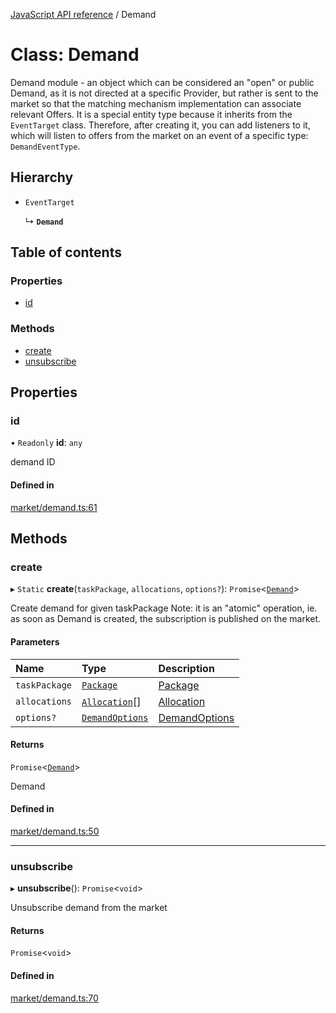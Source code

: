 [JavaScript API reference](../README) / Demand

# Class: Demand

Demand module - an object which can be considered an "open" or public Demand, as it is not directed at a specific Provider, but rather is sent to the market so that the matching mechanism implementation can associate relevant Offers.
It is a special entity type because it inherits from the `EventTarget` class. Therefore, after creating it, you can add listeners to it, which will listen to offers from the market on an event of a specific type: `DemandEventType`.

## Hierarchy

- `EventTarget`

  ↳ **`Demand`**

## Table of contents

### Properties

- [id](Demand#id)

### Methods

- [create](Demand#create)
- [unsubscribe](Demand#unsubscribe)

## Properties

### id

• `Readonly` **id**: `any`

demand ID

#### Defined in

[market/demand.ts:61](https://github.com/golemfactory/yajsapi/blob/3969026/yajsapi/market/demand.ts#L61)

## Methods

### create

▸ `Static` **create**(`taskPackage`, `allocations`, `options?`): `Promise`<[`Demand`](Demand)\>

Create demand for given taskPackage
Note: it is an "atomic" operation, ie. as soon as Demand is created, the subscription is published on the market.

#### Parameters

| Name | Type | Description |
| :------ | :------ | :------ |
| `taskPackage` | [`Package`](Package) | [Package](Package) |
| `allocations` | [`Allocation`](Allocation)[] | [Allocation](Allocation) |
| `options?` | [`DemandOptions`](../interfaces/DemandOptions) | [DemandOptions](../interfaces/DemandOptions) |

#### Returns

`Promise`<[`Demand`](Demand)\>

Demand

#### Defined in

[market/demand.ts:50](https://github.com/golemfactory/yajsapi/blob/3969026/yajsapi/market/demand.ts#L50)

___

### unsubscribe

▸ **unsubscribe**(): `Promise`<`void`\>

Unsubscribe demand from the market

#### Returns

`Promise`<`void`\>

#### Defined in

[market/demand.ts:70](https://github.com/golemfactory/yajsapi/blob/3969026/yajsapi/market/demand.ts#L70)
